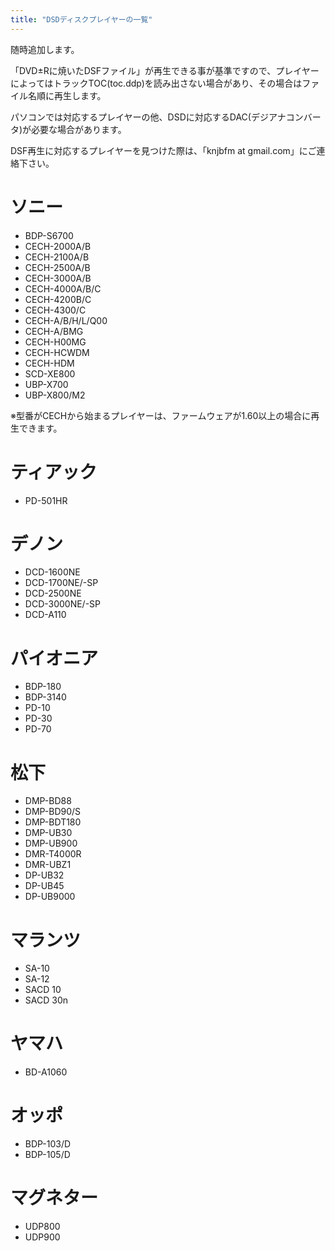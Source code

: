 ```yaml
---
title: "DSDディスクプレイヤーの一覧"
---
```


随時追加します。

「DVD±Rに焼いたDSFファイル」が再生できる事が基準ですので、プレイヤーによってはトラックTOC(toc.ddp)を読み出さない場合があり、その場合はファイル名順に再生します。

パソコンでは対応するプレイヤーの他、DSDに対応するDAC(デジアナコンバータ)が必要な場合があります。

DSF再生に対応するプレイヤーを見つけた際は、「knjbfm at gmail.com」にご連絡下さい。

# ソニー
- BDP-S6700
- CECH-2000A/B
- CECH-2100A/B
- CECH-2500A/B
- CECH-3000A/B
- CECH-4000A/B/C
- CECH-4200B/C
- CECH-4300/C
- CECH-A/B/H/L/Q00
- CECH-A/BMG
- CECH-H00MG
- CECH-HCWDM
- CECH-HDM
- SCD-XE800
- UBP-X700
- UBP-X800/M2

※型番がCECHから始まるプレイヤーは、ファームウェアが1.60以上の場合に再生できます。

# ティアック
- PD-501HR

# デノン
- DCD-1600NE
- DCD-1700NE/-SP
- DCD-2500NE
- DCD-3000NE/-SP
- DCD-A110

# パイオニア
- BDP-180
- BDP-3140
- PD-10
- PD-30
- PD-70

# 松下
- DMP-BD88
- DMP-BD90/S
- DMP-BDT180
- DMP-UB30
- DMP-UB900
- DMR-T4000R
- DMR-UBZ1
- DP-UB32
- DP-UB45
- DP-UB9000

# マランツ
- SA-10
- SA-12
- SACD 10
- SACD 30n

# ヤマハ
- BD-A1060

# オッポ
- BDP-103/D
- BDP-105/D

# マグネター
- UDP800
- UDP900
